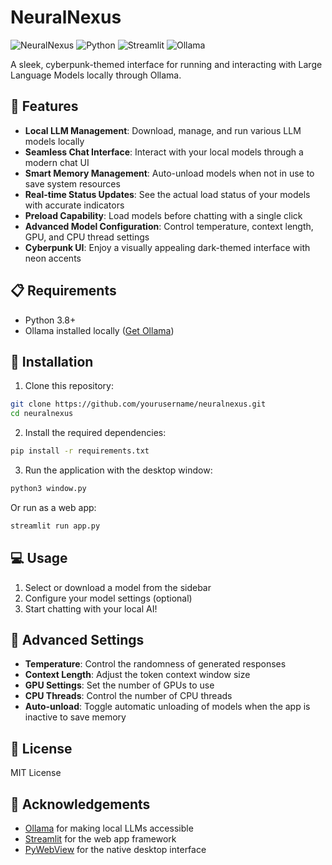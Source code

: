 # NeuralNexus

![NeuralNexus](https://img.shields.io/badge/NeuralNexus-Local_LLM_Interface-00ff9d)
![Python](https://img.shields.io/badge/Python-3.8+-blue)
![Streamlit](https://img.shields.io/badge/Streamlit-1.32.0-FF4B4B)
![Ollama](https://img.shields.io/badge/Ollama-0.1.6-gray)

A sleek, cyberpunk-themed interface for running and interacting with Large Language Models locally through Ollama.

## 🧠 Features

- **Local LLM Management**: Download, manage, and run various LLM models locally
- **Seamless Chat Interface**: Interact with your local models through a modern chat UI
- **Smart Memory Management**: Auto-unload models when not in use to save system resources
- **Real-time Status Updates**: See the actual load status of your models with accurate indicators
- **Preload Capability**: Load models before chatting with a single click
- **Advanced Model Configuration**: Control temperature, context length, GPU, and CPU thread settings
- **Cyberpunk UI**: Enjoy a visually appealing dark-themed interface with neon accents

## 📋 Requirements

- Python 3.8+
- Ollama installed locally ([Get Ollama](https://ollama.ai/))

## 🚀 Installation

1. Clone this repository:
```bash
git clone https://github.com/yourusername/neuralnexus.git
cd neuralnexus
```

2. Install the required dependencies:
```bash
pip install -r requirements.txt
```

3. Run the application with the desktop window:
```bash
python3 window.py
```

Or run as a web app:
```bash
streamlit run app.py
```

## 💻 Usage

1. Select or download a model from the sidebar
2. Configure your model settings (optional)
3. Start chatting with your local AI!

## 🔧 Advanced Settings

- **Temperature**: Control the randomness of generated responses
- **Context Length**: Adjust the token context window size
- **GPU Settings**: Set the number of GPUs to use
- **CPU Threads**: Control the number of CPU threads
- **Auto-unload**: Toggle automatic unloading of models when the app is inactive to save memory

## 📝 License

MIT License

## 🙏 Acknowledgements

- [Ollama](https://ollama.ai/) for making local LLMs accessible
- [Streamlit](https://streamlit.io/) for the web app framework
- [PyWebView](https://pywebview.flowrl.com/) for the native desktop interface 